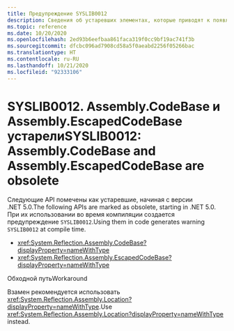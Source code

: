 ```yaml
---
title: Предупреждение SYSLIB0012
description: Сведения об устаревших элементах, которые приводят к появлению предупреждения во время компиляции SYSLIB0012.
ms.topic: reference
ms.date: 10/20/2020
ms.openlocfilehash: 2ed93b6eefbaa861faca319f0cc9bf19ac741f3b
ms.sourcegitcommit: dfcbc096ad7908cd58a5f0aeabd2256f05266bac
ms.translationtype: HT
ms.contentlocale: ru-RU
ms.lasthandoff: 10/21/2020
ms.locfileid: "92333106"
---
```

# <a name="syslib0012-assemblycodebase-and-assemblyescapedcodebase-are-obsolete"></a><span data-ttu-id="a64ee-103">SYSLIB0012. Assembly.CodeBase и Assembly.EscapedCodeBase устарели</span><span class="sxs-lookup"><span data-stu-id="a64ee-103">SYSLIB0012: Assembly.CodeBase and Assembly.EscapedCodeBase are obsolete</span></span>

<span data-ttu-id="a64ee-104">Следующие API помечены как устаревшие, начиная с версии .NET 5.0.</span><span class="sxs-lookup"><span data-stu-id="a64ee-104">The following APIs are marked as obsolete, starting in .NET 5.0.</span></span> <span data-ttu-id="a64ee-105">При их использовании во время компиляции создается предупреждение `SYSLIB0012`.</span><span class="sxs-lookup"><span data-stu-id="a64ee-105">Using them in code generates warning `SYSLIB0012` at compile time.</span></span>

- <xref:System.Reflection.Assembly.CodeBase?displayProperty=nameWithType>
- <xref:System.Reflection.Assembly.EscapedCodeBase?displayProperty=nameWithType>

<span data-ttu-id="a64ee-106">Обходной путь</span><span class="sxs-lookup"><span data-stu-id="a64ee-106">Workaround</span></span>

<span data-ttu-id="a64ee-107">Взамен рекомендуется использовать <xref:System.Reflection.Assembly.Location?displayProperty=nameWithType>.</span><span class="sxs-lookup"><span data-stu-id="a64ee-107">Use <xref:System.Reflection.Assembly.Location?displayProperty=nameWithType> instead.</span></span>
